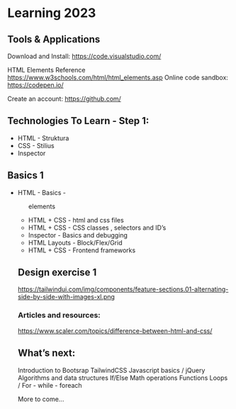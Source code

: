 # Learning 2023

## Tools & Applications
Download and Install:
https://code.visualstudio.com/

HTML Elements Reference
https://www.w3schools.com/html/html_elements.asp
Online code sandbox: https://codepen.io/

Create an account:
https://github.com/



## Technologies To Learn - Step 1:
* HTML - Struktura
* CSS - Stilius
* Inspector

## Basics 1
* HTML - Basics - <a> <div> <ul> <span> <p> elements
* HTML + CSS - <link> html and css files
* HTML + CSS - CSS classes , selectors and ID’s
* Inspector - Basics and debugging
* HTML Layouts - Block/Flex/Grid
* HTML + CSS - Frontend frameworks


## Design exercise 1
https://tailwindui.com/img/components/feature-sections.01-alternating-side-by-side-with-images-xl.png


### Articles and resources:
https://www.scaler.com/topics/difference-between-html-and-css/



## What’s next: 
Introduction to Bootsrap
TailwindCSS
Javascript basics / jQuery
Algorithms and data structures
If/Else
Math operations
Functions
Loops / For - while - foreach

More to come...